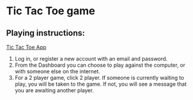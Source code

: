 # Tic Tac Toe game

## Playing instructions:
[Tic Tac Toe App](https://tic-tac-toe-dfe95.web.app/)
1. Log in, or register a new account with an email and password.
2. From the Dashboard you can choose to play against the computer, or with someone else on the internet.
3. For a 2 player game, click 2 player. If someone is currently waiting to play, you will be taken to the game. If not, you will see a message that you are awaiting another player. 
